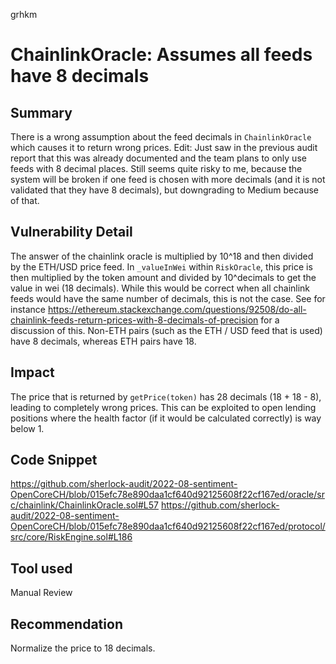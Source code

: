 grhkm
# ChainlinkOracle: Assumes all feeds have 8 decimals

## Summary
There is a wrong assumption about the feed decimals in `ChainlinkOracle` which causes it to return wrong prices.
Edit: Just saw in the previous audit report that this was already documented and the team plans to only use feeds with 8 decimal places. Still seems quite risky to me, because the system will be broken if one feed is chosen with more decimals (and it is not validated that they have 8 decimals), but downgrading to Medium because of that.

## Vulnerability Detail
The answer of the chainlink oracle is multiplied by 10^18 and then divided by the ETH/USD price feed. In `_valueInWei` within `RiskOracle`, this price is then multiplied by the token amount and divided by 10^decimals to get the value in wei (18 decimals). While this would be correct when all chainlink feeds would have the same number of decimals, this is not the case. See for instance https://ethereum.stackexchange.com/questions/92508/do-all-chainlink-feeds-return-prices-with-8-decimals-of-precision for a discussion of this. Non-ETH pairs (such as the ETH / USD feed that is used) have 8 decimals, whereas ETH pairs have 18.

## Impact
The price that is returned by `getPrice(token)` has 28 decimals (18 + 18 - 8), leading to completely wrong prices. This can be exploited to open lending positions where the health factor (if it would be calculated correctly) is way below 1.

## Code Snippet
https://github.com/sherlock-audit/2022-08-sentiment-OpenCoreCH/blob/015efc78e890daa1cf640d92125608f22cf167ed/oracle/src/chainlink/ChainlinkOracle.sol#L57
https://github.com/sherlock-audit/2022-08-sentiment-OpenCoreCH/blob/015efc78e890daa1cf640d92125608f22cf167ed/protocol/src/core/RiskEngine.sol#L186

## Tool used

Manual Review

## Recommendation
Normalize the price to 18 decimals.